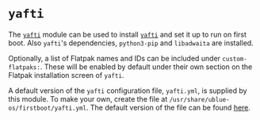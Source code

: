 # `yafti`

The [`yafti`](https://github.com/ublue-os/yafti) module can be used to install [`yafti`](https://github.com/ublue-os/yafti) and set it up to run on first boot. Also `yafti`'s dependencies, `python3-pip` and `libadwaita` are installed.

Optionally, a list of Flatpak names and IDs can be included under `custom-flatpaks:`. These will be enabled by default under their own section on the Flatpak installation screen of `yafti`.

A default version of the `yafti` configuration file, `yafti.yml`, is supplied by this module. To make your own, create the file at `/usr/share/ublue-os/firstboot/yafti.yml`. The default version of the file can be found [here](https://github.com/ublue-os/bling/blob/main/modules/yafti/yafti.yml).